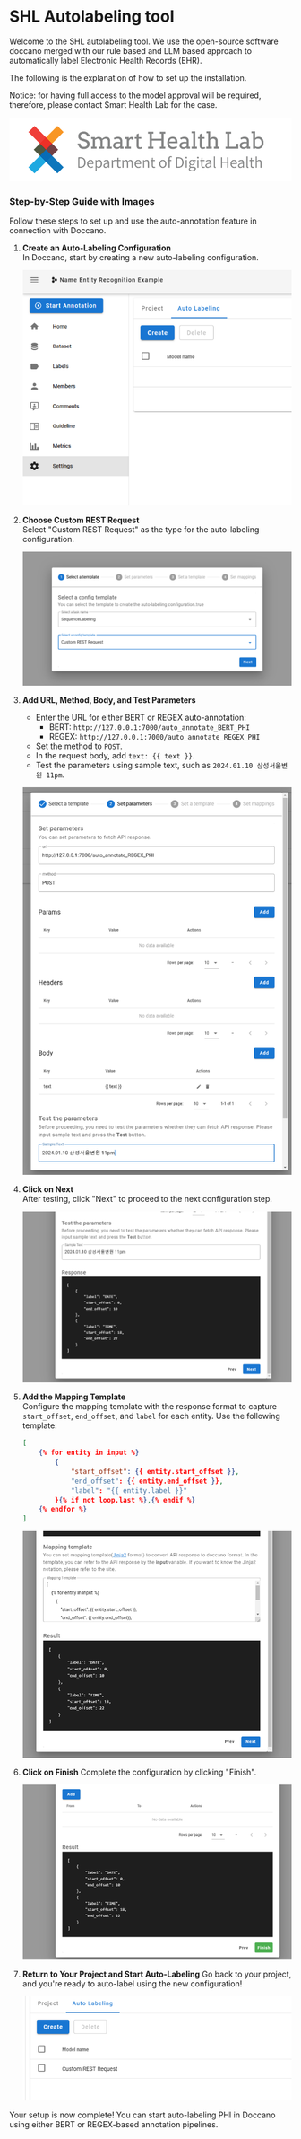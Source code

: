 # SHL Autolabeling tool

Welcome to the SHL autolabeling tool. We use the open-source software doccano merged with our rule based and LLM based approach to automatically label Electronic Health Records (EHR).

The following is the explanation of how to set up the installation.

Notice: for having full access to the model approval will be required, therefore, please contact Smart Health Lab for the case.

![Step 1: Create an Auto-Labeling Configuration](./assets/shl.png)

### Step-by-Step Guide with Images

Follow these steps to set up and use the auto-annotation feature in connection with Doccano.

1. **Create an Auto-Labeling Configuration**  
   In Doccano, start by creating a new auto-labeling configuration.

   ![Step 1: Create an Auto-Labeling Configuration](./assets/1.png)

2. **Choose Custom REST Request**  
   Select "Custom REST Request" as the type for the auto-labeling configuration.

   ![Step 2: Choose Custom REST Request](./assets/2.png)

3. **Add URL, Method, Body, and Test Parameters**

   - Enter the URL for either BERT or REGEX auto-annotation:
     - BERT: `http://127.0.0.1:7000/auto_annotate_BERT_PHI`
     - REGEX: `http://127.0.0.1:7000/auto_annotate_REGEX_PHI`
   - Set the method to `POST`.
   - In the request body, add `text: {{ text }}`.
   - Test the parameters using sample text, such as `2024.01.10 삼성서울변원 11pm`.

   ![Step 3: Add URL, Method, Body, and Test Parameters](./assets/3.png)

4. **Click on Next**  
   After testing, click "Next" to proceed to the next configuration step.

   ![Step 4: Click on Next](./assets/4.png)

5. **Add the Mapping Template**  
   Configure the mapping template with the response format to capture `start_offset`, `end_offset`, and `label` for each entity. Use the following template:

   ```json
   [
       {% for entity in input %}
           {
               "start_offset": {{ entity.start_offset }},
               "end_offset": {{ entity.end_offset }},
               "label": "{{ entity.label }}"
           }{% if not loop.last %},{% endif %}
       {% endfor %}
   ]
   ```

   ![Step 5: Add the Mapping Template](./assets/5.png)

6. **Click on Finish**
   Complete the configuration by clicking "Finish".

   ![Step 6: Click on Finish](./assets/6.png)

7. **Return to Your Project and Start Auto-Labeling**
   Go back to your project, and you're ready to auto-label using the new configuration!

   ![Step 7: Return to Your Project and Start Auto-Labeling](./assets/7.png)

Your setup is now complete! You can start auto-labeling PHI in Doccano using either BERT or REGEX-based annotation pipelines.
